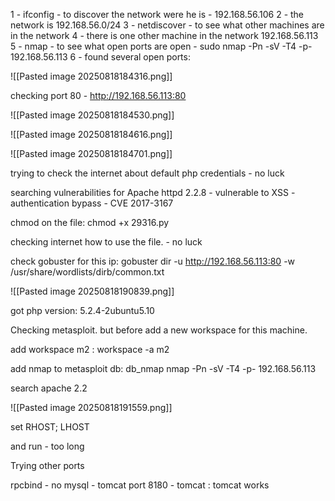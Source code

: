 
1 - ifconfig - to discover the network were he is - 192.168.56.106
2 - the network is 192.168.56.0/24
3 - netdiscover - to see what other machines are in the network
4 - there is one other machine in the network 192.168.56.113
5 - nmap - to see what open ports are open - sudo nmap -Pn -sV -T4 -p- 192.168.56.113
6 - found several open ports:

![[Pasted image 20250818184316.png]]

checking port 80 - http://192.168.56.113:80

![[Pasted image 20250818184530.png]]

![[Pasted image 20250818184616.png]]

![[Pasted image 20250818184701.png]]

trying to check the internet about default php credentials - no luck

searching vulnerabilities for Apache httpd 2.2.8 - vulnerable to XSS - authentication bypass - CVE 2017-3167

chmod on the file: chmod +x 29316.py

checking internet how to use the file. - no luck

check gobuster for this ip: gobuster dir -u http://192.168.56.113:80 -w /usr/share/wordlists/dirb/common.txt

![[Pasted image 20250818190839.png]]

got php version: 5.2.4-2ubuntu5.10

Checking metasploit. but before add a new workspace for this machine.

add workspace m2 : workspace -a m2

add nmap to metasploit db: db_nmap nmap -Pn -sV -T4 -p- 192.168.56.113

search apache 2.2 

![[Pasted image 20250818191559.png]]

set RHOST; LHOST

and run -  too long

Trying other ports

rpcbind - no
mysql - 
tomcat port 8180 - tomcat : tomcat works

